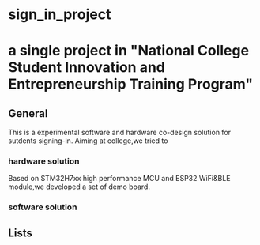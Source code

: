 # sign_in_project

# a single project in "National College Student Innovation and Entrepreneurship Training Program"

## General
This is a experimental software and hardware co-design solution for sutdents signing-in.
Aiming at college,we tried to 
### hardware solution
Based on STM32H7xx high performance MCU and ESP32 WiFi&BLE module,we developed a set of demo board.
### software solution


## Lists
